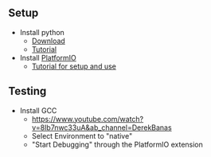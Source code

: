 ## Setup
- Install python
    - [Download](https://www.python.org/downloads/)
    - [Tutorial](https://realpython.com/installing-python/)
- Install [PlatformIO](https://marketplace.visualstudio.com/items?itemName=platformio.platformio-ide)
    - [Tutorial for setup and use](https://youtu.be/JmvMvIphMnY)

## Testing
- Install GCC
    - https://www.youtube.com/watch?v=8Ib7nwc33uA&ab_channel=DerekBanas
    - Select Environment to "native"
    - "Start Debugging" through the PlatformIO extension